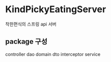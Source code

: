 # KindPickyEatingServer
착한편식의 스프링 api 서버

## package 구성

controller
dao
domain
dto
interceptor
service

